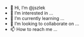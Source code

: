 - 👋 Hi, I’m @jszlek
- 👀 I’m interested in ...
- 🌱 I’m currently learning ...
- 💞️ I’m looking to collaborate on ...
- 📫 How to reach me ...

<!---
jszlek/jszlek is a ✨ special ✨ repository because its `README.md` (this file) appears on your GitHub profile.
You can click the Preview link to take a look at your changes.
--->
